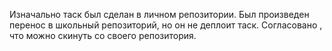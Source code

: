 Изначально таск был сделан в личном репозитории. Был произведен перенос в школьный репозиторий, но он не деплоит таск.
Согласовано , что можно скинуть со своего репозитория.
